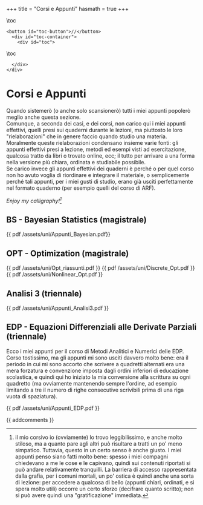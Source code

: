 +++
title = "Corsi e Appunti"
hasmath = true
+++

\toc
~~~
<button id="toc-button">//</button>
  <div id="toc-container">
    <div id="toc">
~~~
\toc
~~~ 
  </div>   
</div>
~~~

# Corsi e Appunti
Quando sistemerò (o anche solo scansionerò) tutti i miei appunti popolerò meglio anche questa sezione.\
Comunque, a seconda dei casi, e dei corsi, non carico qui i miei appunti effettivi, quelli presi sui quaderni durante le lezioni, ma piuttosto le loro "rielaborazioni" che in genere faccio quando studio una materia. Moralmente queste rielaborazioni condensano insieme varie fonti: gli appunti effettivi presi a lezione, metodi ed esempi visti ad esercitazione, qualcosa tratto da libri o trovato online, ecc; il tutto per arrivare a una forma nella versione più chiara, ordinata e studiabile possibile.\
Se carico invece gli appunti effettivi dei quaderni è perché o per quel corso non ho avuto voglia di riordinare e integrare il materiale, o semplicemente perché tali appunti, per i miei gusti di studio, erano già usciti perfettamente nel formato quaderno (per esempio quelli del corso di ARF).

_Enjoy my calligraphy![^1]_

<!-- ~~~
<style>
        iframe {
            width: 100%;
            height: 500px;
            border: none;
        }
    </style>
    <details>
        <summary>Load PDF 1</summary>
        <iframe src="/assets/uni/Appunti_Bayesian.pdf"></iframe>
    </details>

    <details>
        <summary>Load PDF 2</summary>
        <iframe src="/assets/uni/Appunti_Bayesian.pdf"></iframe>
    </details>
~~~ -->

## BS - Bayesian Statistics (magistrale)
{{ pdf /assets/uni/Appunti_Bayesian.pdf}}

## OPT - Optimization (magistrale)
<!-- {{ pdf /assets/uni/Opt_slides.pdf}} -->
{{ pdf /assets/uni/Opt_riassunti.pdf }}
{{ pdf /assets/uni/Discrete_Opt.pdf }}
{{ pdf /assets/uni/Nonlinear_Opt.pdf }}

## Analisi 3 (triennale)
{{ pdf /assets/uni/Appunti_Analisi3.pdf }}


## EDP - Equazioni Differenziali alle Derivate Parziali (triennale)

Ecco i miei appunti per il corso di Metodi Analitici e Numerici delle EDP. Corso tostissimo, ma gli appunti mi sono usciti davvero molto bene: era il periodo in cui mi sono accorto che scrivere a quadretti alternati era una mera forzatura e convenzione imposta dagli ordini inferiori di educazione scolastica, e quindi qui ho iniziato la mia conversione alla scrittura su ogni quadretto (ma ovviamente mantenendo sempre l'ordine, ad esempio limitando a tre il numero di righe consecutive scrivibili prima di una riga vuota di spaziatura). 
<!-- La vera chiccca sono anche tutti i commenti in matita, che appunto commentano gli appunti "seri" scritti in penna e permettono di comprendere meglio tutto. -->

{{ pdf /assets/uni/Appunti_EDP.pdf }}

<!-- In realtà per EDP avevo fatto anche dei "riassunti" di questi appunti, e dato che il mio metodo di studio è abbastanza visuale li avevo scritti su fogli da disegno del liceo (quindi formato a2 credo)! -->

<!-- 
### SDE (magistrale, anno 1)
(ovvero Stochastic Differential Equations). Esame andato non troppo bene, ma malgrado questo il corso in sé era anche abbastanza interessante, se non fosse per la troppa teoria e dimostrazioni in cui era immerso: praticamente abbiamo visto le equazioni differenziali stocastiche, in teoria il focus del corso, solo l'ultima settimana. All'esame era ammesso portarsi un foglio A4 con scritto quanto ognuno ritenesse utile, e come si può non cogliere l'occasione di ottimizzare tutto quello spazio? Raccoglie nella prima facciata il classico formulario di Probabilità, mentre nella seconda c'è la parte dedicata invece alle nuove cose del calcolo stocastico. 

{{ pdf /assets/uni/foglio_sde.pdf}}

Qualora poi l'attività di divulgazione matematica diventasse florida la prima idea di prodotto per il merchandising sarà senz'altro un telo mare con sopra stampato questo formulario. 

### Elettronica (triennale, anno 3)

Il formulario per l'esame di Elettronica. Con vari easter egg all'interno.

{{ pdf /assets/uni/formulario_elettronica_intero.pdf }} -->

<!-- ## Il mio metodo di studio -->

[^1]: il mio corsivo io (ovviamente) lo trovo leggibilissimo, e anche molto stiloso, ma a quanto pare agli altri può risultare a tratti un po' meno simpatico. Tuttavia, questo in un certo senso è anche giusto. I miei appunti penso siano fatti molto bene: spesso i miei compagni chiedevano a me le cose e le capivano, quindi sui contenuti riportati si può andare relativamente tranquilli. La barriera di accesso rappresentata dalla grafia, per i comuni mortali, un po' ostica è quindi anche una sorta di lezione: per accedere a qualcosa di bello (appunti chiari, ordinati, e si spera molto utili) occorre un certo sforzo (decifrare quanto scritto); non si può avere quindi una "gratificazione" immediata. 

{{ addcomments }}
